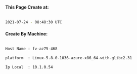 
   
#### This Page Create at:

```bash

2021-07-24 - 08:48:30 UTC

```

#### Create By Machine:

```bash

Host Name : fv-az75-468

platform  : Linux-5.8.0-1036-azure-x86_64-with-glibc2.31

Ip Local  : 10.1.0.54

```

